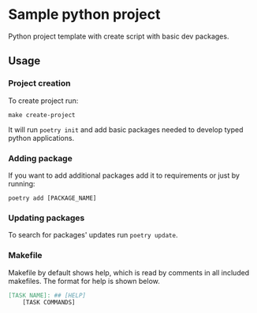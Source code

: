 # Sample python project

Python project template with create script with basic dev packages.

## Usage

### Project creation

To create project run:

```shell
make create-project
```

It will run `poetry init` and add basic packages needed to develop typed python applications.

### Adding package

If you want to add additional packages add it to requirements or just by running:

```shell
poetry add [PACKAGE_NAME]
```

### Updating packages

To search for packages' updates run `poetry update`.

### Makefile

Makefile by default shows help, which is read by comments in all included makefiles.
The format for help is shown below.

```makefile
[TASK NAME]: ## [HELP]
    [TASK COMMANDS]
```
